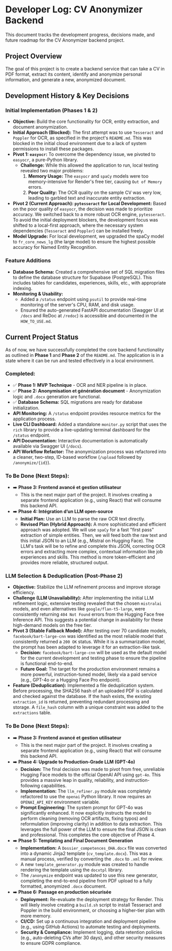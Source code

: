 # Developer Log: CV Anonymizer Backend

This document tracks the development progress, decisions made, and future roadmap for the CV Anonymizer backend project.

## Project Overview

The goal of this project is to create a backend service that can take a CV in PDF format, extract its content, identify and anonymize personal information, and generate a new, anonymized document.

## Development History & Key Decisions

### Initial Implementation (Phases 1 & 2)

*   **Objective:** Build the core functionality for OCR, entity extraction, and document anonymization.
*   **Initial Approach (Blocked):** The first attempt was to use `Tesseract` and `Poppler` for OCR, as specified in the project's `README.md`. This was blocked in the initial cloud environment due to a lack of system permissions to install these packages.
*   **Pivot 1: `easyocr`:** To overcome the dependency issue, we pivoted to `easyocr`, a pure-Python library.
    *   **Challenge:** While this allowed the application to run, local testing revealed two major problems:
        1.  **Memory Usage:** The `easyocr` and `spaCy` models were too memory-intensive for Render's free tier, causing `Out of Memory` errors.
        2.  **Poor Quality:** The OCR quality on the sample CV was very low, leading to garbled text and inaccurate entity extraction.
*   **Pivot 2 (Current Approach): `pytesseract` for Local Development:** Based on the poor quality of `easyocr`, the decision was made to prioritize accuracy. We switched back to a more robust OCR engine, `pytesseract`. To avoid the initial deployment blockers, the development focus was shifted to a local-first approach, where the necessary system dependencies (`Tesseract` and `Poppler`) can be installed freely.
*   **Model Upgrade:** For local development, we upgraded the spaCy model to `fr_core_news_lg` (the large model) to ensure the highest possible accuracy for Named Entity Recognition.

### Feature Additions

*   **Database Schema:** Created a comprehensive set of SQL migration files to define the database structure for Supabase (PostgreSQL). This includes tables for candidates, experiences, skills, etc., with appropriate indexing.
*   **Monitoring & Usability:**
    *   Added a `/status` endpoint using `psutil` to provide real-time monitoring of the server's CPU, RAM, and disk usage.
    *   Ensured the auto-generated FastAPI documentation (Swagger UI at `/docs` and ReDoc at `/redoc`) is accessible and documented in the `HOW_TO_USE.md`.

## Current Project Status

As of now, we have successfully completed the core backend functionality as outlined in **Phase 1** and **Phase 2** of the `README.md`. The application is in a state where it can be run and tested effectively in a local environment.

### Completed:

*   ✅ **Phase 1: MVP Technique** - OCR and NER pipeline is in place.
*   ✅ **Phase 2: Anonymisation et génération document** - Anonymization logic and `.docx` generation are functional.
*   ✅ **Database Schema:** SQL migrations are ready for database initialization.
*   **API Monitoring:** A `/status` endpoint provides resource metrics for the application process.
*   **Live CLI Dashboard:** Added a standalone `monitor.py` script that uses the `rich` library to provide a live-updating terminal dashboard for the `/status` endpoint.
*   **API Documentation:** Interactive documentation is automatically available via Swagger UI (`/docs`).
*   **API Workflow Refactor:** The anonymization process was refactored into a cleaner, two-step, ID-based workflow (`/upload` followed by `/anonymize/{id}`).

### To Be Done (Next Steps):

*   ➡️ **Phase 3: Frontend avancé et gestion utilisateur**
    *   This is the next major part of the project. It involves creating a separate frontend application (e.g., using React) that will consume this backend API.
*   ➡️ **Phase 4: Intégration d’un LLM open-source**
    *   **Initial Plan:** Use an LLM to parse the raw OCR text directly.
    *   **Revised Plan (Hybrid Approach):** A more sophisticated and efficient approach was adopted. We will use `spaCy` for a fast "first pass" extraction of simple entities. Then, we will feed both the raw text and this initial JSON to an LLM (e.g., Mistral on Hugging Face). The LLM's task will be to refine and complete this JSON, correcting OCR errors and extracting more complex, contextual information like job experiences and skills. This method is more token-efficient and provides more reliable, structured output.
### LLM Selection & Deduplication (Post-Phase 2)

*   **Objective:** Stabilize the LLM refinement process and improve storage efficiency.
*   **Challenge (LLM Unavailability):** After implementing the initial LLM refinement logic, extensive testing revealed that the chosen `mistralai` models, and even alternatives like `google/flan-t5-large`, were consistently returning `404 Not Found` errors from the Hugging Face free Inference API. This suggests a potential change in availability for these high-demand models on the free tier.
*   **Pivot 3 (Stable Fallback Model):** After testing over 70 candidate models, `facebook/bart-large-cnn` was identified as the most reliable model that consistently returned a `200 OK` status. While it is a summarization model, the prompt has been adapted to leverage it for an extraction-like task.
    *   **Decision:** `facebook/bart-large-cnn` will be used as the default model for the current development and testing phase to ensure the pipeline is functional end-to-end.
    *   **Future Goal:** The target for the production environment remains a more powerful, instruction-tuned model, likely via a paid service (e.g., GPT-4o or a Hugging Face Pro endpoint).
*   **Feature (Deduplication):** Implemented a file deduplication system. Before processing, the SHA256 hash of an uploaded PDF is calculated and checked against the database. If the hash exists, the existing `extraction_id` is returned, preventing redundant processing and storage. A `file_hash` column with a unique constraint was added to the `extractions` table.

### To Be Done (Next Steps):

*   ➡️ **Phase 3: Frontend avancé et gestion utilisateur**
    *   This is the next major part of the project. It involves creating a separate frontend application (e.g., using React) that will consume this backend API.
*   ➡️ **Phase 4: Upgrade to Production-Grade LLM (GPT-4o)**
    *   **Decision:** The final decision was made to pivot from free, unreliable Hugging Face models to the official OpenAI API using `gpt-4o`. This provides a massive leap in quality, reliability, and instruction-following capabilities.
    *   **Implementation:** The `llm_refiner.py` module was completely refactored to use the `openai` Python library. It now requires an `OPENAI_API_KEY` environment variable.
    *   **Prompt Engineering:** The system prompt for GPT-4o was significantly enhanced. It now explicitly instructs the model to perform cleaning (removing OCR artifacts, fixing typos) and reformulation (improving clarity) in addition to data extraction. This leverages the full power of the LLM to ensure the final JSON is clean and professional. This completes the core objective of Phase 4.
*   ➡️ **Phase 5: Templating and Final Document Generation**
    *   **Implementation:** A `Dossier_competences_OHA.docx` file was converted into a dynamic Jinja2 template (`cv_template.docx`). This was a manual process, verified by converting the `.docx` to `.xml` for review.
    *   A new `template_generator.py` module was created to handle rendering the template using the `docxtpl` library.
    *   The `/anonymize` endpoint was updated to use this new generator, completing the end-to-end pipeline from PDF upload to a fully formatted, anonymized `.docx` document.
*   ➡️ **Phase 6: Passage en production sécurisée**
    *   **Deployment:** Re-evaluate the deployment strategy for Render. This will likely involve creating a `build.sh` script to install Tesseract and Poppler in the build environment, or choosing a higher-tier plan with more memory.
    *   **CI/CD:** Set up a continuous integration and deployment pipeline (e.g., using GitHub Actions) to automate testing and deployments.
    *   **Security & Compliance:** Implement logging, data retention policies (e.g., auto-deleting CVs after 30 days), and other security measures to ensure GDPR compliance.
